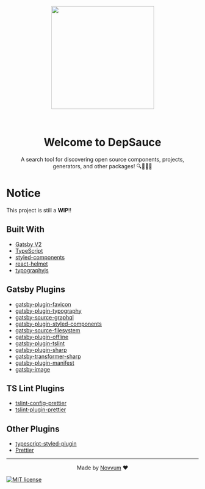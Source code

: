 <p align="center"><img src="https://rawcdn.githack.com/Novvum/depsauce/f14786c39e6cb3bdeb00a54e51b55d86746a901b/static/images/depsauce.png" width="269"></p>
<br/>
<h1 align="center">Welcome to DepSauce</h1>
<p align="center">A search tool for discovering open source components, projects, generators, and other packages! 🔍🎉🎉🎊</p>

# Notice

This project is still a **WIP**!!

## Built With

- [Gatsby V2](https://www.gatsbyjs.org/)
- [TypeScript](https://www.typescriptlang.org/)
- [styled-components](https://styled-components.com/)
- [react-helmet](https://www.npmjs.com/package/react-helmet)
- [typographyjs](https://kyleamathews.github.io/typography.js/)

## Gatsby Plugins

- [gatsby-plugin-favicon](https://www.npmjs.com/package/gatsby-plugin-favicon)
- [gatsby-plugin-typography](https://www.npmjs.com/package/gatsby-plugin-typography)
- [gatsby-source-graphql](https://www.npmjs.com/package/gatsby-source-graphql)
- [gatsby-plugin-styled-components](https://www.npmjs.com/package/gatsby-plugin-styled-components)
- [gatsby-source-filesystem](https://www.npmjs.com/package/gatsby-source-filesystem)
- [gatsby-plugin-offline](https://www.npmjs.com/package/gatsby-plugin-offline)
- [gatsby-plugin-tslint](https://www.npmjs.com/package/gatsby-plugin-tslint)
- [gatsby-plugin-sharp](https://www.npmjs.com/package/gatsby-plugin-sharp)
- [gatsby-transformer-sharp](https://www.npmjs.com/package/gatsby-transformer-sharp)
- [gatsby-plugin-manifest](https://www.npmjs.com/package/gatsby-plugin-manifest)
- [gatsby-image](https://www.npmjs.com/package/gatsby-image)

## TS Lint Plugins

- [tslint-config-prettier](https://www.npmjs.com/package/tslint-config-prettier)
- [tslint-plugin-prettier](https://www.npmjs.com/package/tslint-plugin-prettier)

## Other Plugins

- [typescript-styled-plugin](https://www.npmjs.com/package/typescript-styled-plugin)
- [Prettier](https://www.npmjs.com/package/prettier)


---
<p align="center">Made by <a href="https://www.novvum.io">Novvum</a> ❤️</p>

[![MIT license](http://img.shields.io/badge/license-MIT-brightgreen.svg)](http://opensource.org/licenses/MIT)
